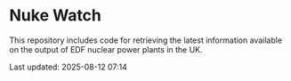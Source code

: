 # Nuke Watch

This repository includes code for retrieving the latest information available on the output of EDF nuclear power plants in the UK.

Last updated: 2025-08-12 07:14